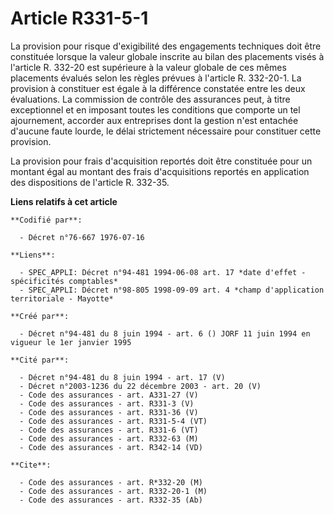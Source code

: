 # Article R331-5-1

La provision pour risque d'exigibilité des engagements techniques doit être constituée lorsque la valeur globale inscrite au
bilan des placements visés à l'article R. 332-20 est supérieure à la valeur globale de ces mêmes placements évalués selon les
règles prévues à l'article R. 332-20-1. La provision à constituer est égale à la différence constatée entre les deux
évaluations. La commission de contrôle des assurances peut, à titre exceptionnel et en imposant toutes les conditions que
comporte un tel ajournement, accorder aux entreprises dont la gestion n'est entachée d'aucune faute lourde, le délai
strictement nécessaire pour constituer cette provision.

La provision pour frais d'acquisition reportés doit être constituée pour un montant égal au montant des frais d'acquisitions
reportés en application des dispositions de l'article R. 332-35.

**Liens relatifs à cet article**

	**Codifié par**:

	  - Décret n°76-667 1976-07-16

	**Liens**:

	  - SPEC_APPLI: Décret n°94-481 1994-06-08 art. 17 *date d'effet - spécificités comptables*
	  - SPEC_APPLI: Décret n°98-805 1998-09-09 art. 4 *champ d'application territoriale - Mayotte*

	**Créé par**:

	  - Décret n°94-481 du 8 juin 1994 - art. 6 () JORF 11 juin 1994 en vigueur le 1er janvier 1995

	**Cité par**:

	  - Décret n°94-481 du 8 juin 1994 - art. 17 (V)
	  - Décret n°2003-1236 du 22 décembre 2003 - art. 20 (V)
	  - Code des assurances - art. A331-27 (V)
	  - Code des assurances - art. R331-3 (V)
	  - Code des assurances - art. R331-36 (V)
	  - Code des assurances - art. R331-5-4 (VT)
	  - Code des assurances - art. R331-6 (VT)
	  - Code des assurances - art. R332-63 (M)
	  - Code des assurances - art. R342-14 (VD)

	**Cite**:

	  - Code des assurances - art. R*332-20 (M)
	  - Code des assurances - art. R332-20-1 (M)
	  - Code des assurances - art. R332-35 (Ab)
